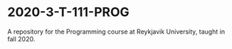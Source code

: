 2020-3-T-111-PROG
=================

A repository for the Programming course at Reykjavik University, taught in fall 2020.
